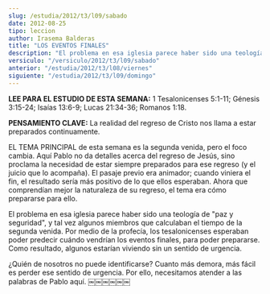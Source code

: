 ```yaml
---
slug: /estudia/2012/t3/l09/sabado
date: 2012-08-25
tipo: leccion
author: Irasema Balderas
title: "LOS EVENTOS FINALES"
description: "El problema en esa iglesia parece haber sido una teología de “paz y seguridad”,  y tal vez algunos miembros que calculaban el tiempo de la segunda venida. Por  medio de la profecía, los tesalonicenses esperaban poder predecir cuándo  vendrían los eventos finales, para poder pr..."
versiculo: "/versiculo/2012/t3/l09/sabado"
anterior: "/estudia/2012/t3/l08/viernes"
siguiente: "/estudia/2012/t3/l09/domingo"
---
```


**LEE PARA EL ESTUDIO DE ESTA SEMANA:** 1 Tesalonicenses 5:1-11; Génesis 3:15-24; Isaías 13:6-9; Lucas 21:34-36; Romanos 1:18.

**PENSAMIENTO CLAVE:** La realidad del regreso de Cristo nos llama a estar preparados continuamente.

EL TEMA PRINCIPAL de esta semana es la segunda venida, pero el foco cambia. Aquí Pablo no da detalles acerca del regreso de Jesús, sino proclama la necesidad de estar siempre preparados para ese regreso (y el juicio que lo acompaña). El pasaje previo era animador; cuando viniera el fin, el resultado sería más positivo de lo que ellos esperaban. Ahora que comprendían mejor la naturaleza de su regreso, el tema era cómo prepararse para ello.

El problema en esa iglesia parece haber sido una teología de "paz y seguridad", y tal vez algunos miembros que calculaban el tiempo de la segunda venida. Por medio de la profecía, los tesalonicenses esperaban poder predecir cuándo vendrían los eventos finales, para poder prepararse. Como resultado, algunos estarían viviendo sin un sentido de urgencia.

¿Quién de nosotros no puede identificarse? Cuanto más demora, más fácil es perder ese sentido de urgencia. Por ello, necesitamos atender a las palabras de Pablo aquí. ￼￼￼￼￼￼
